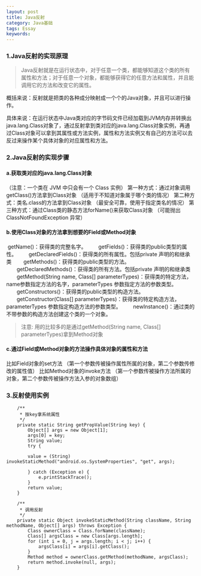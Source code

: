 ```yaml
---
layout: post
title: Java反射
category: Java基础
tags: Essay
keywords: 
---
```


### 1.Java反射的实现原理

> Java反射就是在运行状态中，对于任意一个类，都能够知道这个类的所有属性和方法；对于任意一个对象，都能够获得它的任意方法和属性，并且能调用它的方法和改变它的属性。

概括来说：反射就是把类的各种成分映射成一个个的Java对象，并且可以进行操作。

具体来说：在运行状态中Java类对应的字节码文件已经加载到JVM内存并转换出java.lang.Class对象了，通过反射拿到类对应的java.lang.Class对象实例，再通过Class对象可以拿到其属性或方法实例，属性和方法实例又有自己的方法可以去反过来操作某个具体对象的对应属性和方法。



### 2.Java反射的实现步骤

#### a.获取类对应的java.lang.Class对象

  （注意：一个类在 JVM 中只会有一个 Class 实例）
	第一种方式：通过对象调用getClass()方法拿到Class对象 （适用于不知道对象属于哪个类的情况）
	第二种方式：类名.class的方法拿到Class对象  （最安全可靠，使用于指定类名的情况）
	第三种方式：通过Class类的静态方法forName()来获取Class对象  （可能抛出 ClassNotFoundException 异常）
	
#### b.使用Class对象的方法拿到想要的Field或Method对象
​	   getName()：获得类的完整名字。
　　getFields()：获得类的public类型的属性。
　　getDeclaredFields()：获得类的所有属性。包括private 声明的和继承类
　　getMethods()：获得类的public类型的方法。
　　getDeclaredMethods()：获得类的所有方法。包括private 声明的和继承类
　　getMethod(String name, Class[] parameterTypes)：获得类的特定方法，name参数指定方法的名字，parameterTypes 参数指定方法的参数类型。
　　getConstructors()：获得类的public类型的构造方法。
　　getConstructor(Class[] parameterTypes)：获得类的特定构造方法，parameterTypes 参数指定构造方法的参数类型。
　　newInstance()：通过类的不带参数的构造方法创建这个类的一个对象。

>注意: 用的比较多的是通过getMethod(String name, Class[] parameterTypes)拿到Method对象



#### c.通过Field或Method对象的方法操作具体对象的属性和方法

比如Field对象的set方法 （第一个参数传被操作属性所属的对象，第二个参数传修改的属性值）
比如Method对象的invoke方法 （第一个参数传被操作方法所属的对象，第二个参数传被操作方法入参的对象数组）



### 3.反射使用实例

```
	/**
	 * 按key拿系统属性
	 */
	private static String getPropValue(String key) {
		Object[] args = new Object[1];
		args[0] = key;
		String value;
		try {
		
		value = (String) invokeStaticMethod("android.os.SystemProperties", "get", args);
			
		} catch (Exception e) {
			e.printStackTrace();
		}
		return value;
	}

	/**
	 * 调用反射
	 */
	private static Object invokeStaticMethod(String className, String methodName, Object[] args) throws Exception {
		Class ownerClass = Class.forName(className);
		Class[] argsClass = new Class[args.length];
		for (int i = 0, j = args.length; i < j; i++) {
			argsClass[i] = args[i].getClass();
		}
		Method method = ownerClass.getMethod(methodName, argsClass);
		return method.invoke(null, args);
	}
	
```



